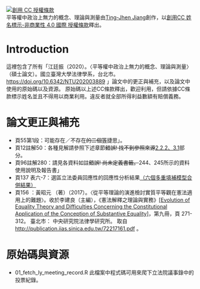 <a rel="license" href="http://creativecommons.org/licenses/by-nc/4.0/"><img alt="創用 CC 授權條款" style="border-width:0" src="https://i.creativecommons.org/l/by-nc/4.0/80x15.png" /></a><br /><span xmlns:dct="http://purl.org/dc/terms/" property="dct:title">平等權中政治上無力的概念、理論與測量</span>由<a xmlns:cc="http://creativecommons.org/ns#" href="https://doi.org/10.6342/NTU202003889" property="cc:attributionName" rel="cc:attributionURL">Ting-Jhen Jiang</a>創作，以<a rel="license" href="http://creativecommons.org/licenses/by-nc/4.0/">創用CC 姓名標示-非商業性 4.0 國際 授權條款</a>釋出。

# Introduction

這裡包含了所有「江廷振（2020）。〈平等權中政治上無力的概念、理論與測量〉（碩士論文）。國立臺灣大學法律學系，台北市。https://doi.org/10.6342/NTU202003889 」論文中的更正與補充，以及論文中使用的原始碼以及資源。
原始碼以上述CC條款釋出，歡迎利用，但請依據CC條款標示姓名並且不得用以商業利用。違反者就全部所得利益數額有賠償義務。

# 論文更正與補充

*   頁55第1段：可能存在／不存在~~的二個~~<u>等</u>捷思」。
*   頁12註解50：各種見解請參照下述章節~~錯誤! 找不到參照來源~~<u>2.2.2、3.1</u>部分。
*   頁96註解280：請見各資料如註~~錯誤! 尚未定義書籤。~~244、245所示的資料使用說明及報告書」
*   頁137 表六-7：選區立法委員回應性的回應性分析結果<u>（六個多重填補模型合併結果）</u>
*   頁156 ：黃昭元 （著）（2017）。〈從平等理論的演進檢討實質平等觀在憲法適用上的難題〉。收於李建良（主編），《憲法解釋之理論與實務》<u>[Evolution of Equality Theory and Difficulties Concerning the Constitutional Application of the Conception of Substantive Equality]</u>，第九冊，頁 271-312。 臺北市： 中央研究院法律學研究所。 取自 http://publication.iias.sinica.edu.tw/72217161.pdf 。

# 原始碼與資源

*   01_fetch_ly_meeting_record.R 此檔案中程式碼可用來爬下立法院議事錄中的投票紀錄。